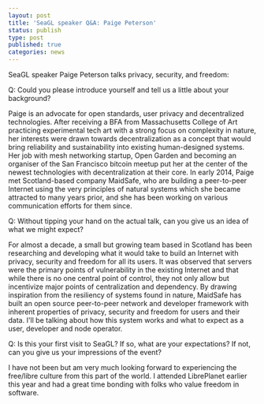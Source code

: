 ```yaml
---
layout: post
title: 'SeaGL speaker Q&A: Paige Peterson'
status: publish
type: post
published: true
categories: news
---
```


SeaGL speaker Paige Peterson talks privacy, security, and
freedom: 
 
Q: Could you please introduce yourself and tell us a little about your 
background?

Paige is an advocate for open standards, user privacy and decentralized
technologies. After receiving a BFA from Massachusetts College of Art
practicing experimental tech art with a strong focus on complexity in
nature, her interests were drawn towards decentralization as a concept
that would bring reliability and sustainability into existing
human-designed systems. Her job with mesh networking startup, Open
Garden and becoming an organiser of the San Francisco bitcoin meetup put
her at the center of the newest technologies with decentralization at
their core. In early 2014, Paige met Scotland-based company MaidSafe,
who are building a peer-to-peer Internet using the very principles of
natural systems which she became attracted to many years prior, and she
has been working on various communication efforts for them since.

Q: Without tipping your hand on the actual talk, can you give us an
idea of what we might expect?

For almost a decade, a small but growing team based in Scotland has been
researching and developing what it would take to build an Internet with
privacy, security and freedom for all its users. It was observed that
servers were the primary points of vulnerability in the existing
Internet and that while there is no one central point of control, they
not only allow but incentivize major points of centralization and
dependency. By drawing inspiration from the resiliency of systems found
in nature, MaidSafe has built an open source peer-to-peer network and
developer framework with inherent properties of privacy, security and
freedom for users and their data. I'll be talking about how this system
works and what to expect as a user, developer and node operator.

Q: Is this your first visit to SeaGL? If so, what are your expectations? If
not, can you give us your impressions of the event?

I have not been but am very much looking forward to experiencing the
free/libre culture from this part of the world. I attended LibrePlanet
earlier this year and had a great time bonding with folks who value
freedom in software.
